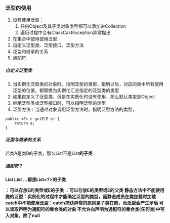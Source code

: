 ### 泛型的使用
1. 没有使用泛型：
   1. 任何Object及其子类对象类型都可以添加进Collection
   2. 遍历过程中会有ClassCastException异常抛出
2. 在集合中使用使用泛型
3. 自定义泛型类、泛型接口、泛型方法
4. 泛型和继承的关系
5. 通配符

##### 自定义泛型类
1. 当实例化泛型类的对象时，指明泛型的类型，指明以后，对应的类中所有使用泛型的位置，都替换为实例化汇总指定的泛型类的类型
2. 如果自定义了泛型类，但是在实例化时没有使用，那么默认类型是Object
3. 继承泛型类或泛型接口时，可以指明泛型的类型
4. 泛型方法：当通过对象调用泛型方法时，指明泛型方法的类型，
```
public <E> e getE(E e) {
	return e;
}
```

##### 泛型与继承的关系
若类A是类B的子类，那么List<A>不是List<B>的子类

##### 通配符 ?
List<A> List<B> ...都是List<?>的子类
<? extends E>：可以存放E的类型或E的子类
<? super E>：可以存放E的类型或E的父类

静态方法中不能使用类的泛型：实例化的过程中才能确定泛型的类型，而静态成员在类加载时加载
catch中不能使用泛型：catch捕获异常的原则是子类在前，而泛型会产生矛盾

可以读取声明为通配符的集合类的对象      
不允许向声明为通配符的集合类(任何类)中写入对象，除了null
